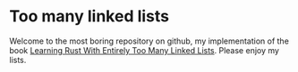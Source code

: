 # Too many linked lists

Welcome to the most boring repository on github, my implementation of the book [Learning Rust With Entirely Too Many Linked Lists](https://rust-unofficial.github.io/too-many-lists/index.html#learn-rust-with-entirely-too-many-linked-lists).  Please enjoy my lists. 
